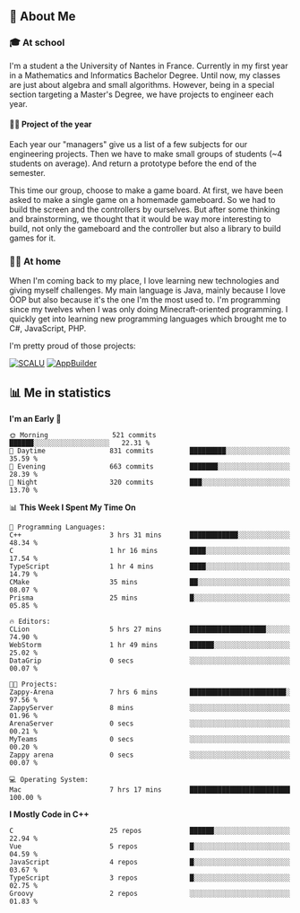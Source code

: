 ## 👀 About Me

### 🎓 At school

I'm a student a the University of Nantes in France. Currently in my first year in a Mathematics and Informatics Bachelor Degree. Until now, my classes are just about algebra and small algorithms. However, being in a special section targeting a Master's Degree, we have projects to engineer each year. 

#### 🔧🔬 Project of the year

Each year our "managers" give us a list of a few subjects for our engineering projects. Then we have to make small groups of students (~4 students on average). And return a prototype before the end of the semester.

This time our group, choose to make a game board. At first, we have been asked to make a single game on a homemade gameboard. So we had to build the screen and the controllers by ourselves. 
But after some thinking and brainstorming, we thought that it would be way more interesting to build, not only the gameboard and the controller but also a library to build games for it.

### 👨‍💻 At home

When I'm coming back to my place, I love learning new technologies and giving myself challenges. My main language is Java, mainly because I love OOP but also because it's the one I'm the most used to. I'm programming since my twelves when I was only doing Minecraft-oriented programming.  I quickly get into learning new programming languages which brought me to C#, JavaScript, PHP. 

I'm pretty proud of those projects:

[![SCALU](https://github-readme-stats.vercel.app/api/pin?username=renardfute&repo=SCALU)](https://github.com/renardfute/scalu)
[![AppBuilder](https://github-readme-stats.vercel.app/api/pin?username=pulsedev2&repo=AppBuilder)](https://github.com/pulsedev2/AppBuilder)

## 📊 Me in statistics
<!--START_SECTION:waka-->
**I'm an Early 🐤** 

```text
🌞 Morning                521 commits         ██████░░░░░░░░░░░░░░░░░░░   22.31 % 
🌆 Daytime                831 commits         █████████░░░░░░░░░░░░░░░░   35.59 % 
🌃 Evening                663 commits         ███████░░░░░░░░░░░░░░░░░░   28.39 % 
🌙 Night                  320 commits         ███░░░░░░░░░░░░░░░░░░░░░░   13.70 % 
```


📊 **This Week I Spent My Time On** 

```text
💬 Programming Languages: 
C++                      3 hrs 31 mins       ████████████░░░░░░░░░░░░░   48.34 % 
C                        1 hr 16 mins        ████░░░░░░░░░░░░░░░░░░░░░   17.54 % 
TypeScript               1 hr 4 mins         ████░░░░░░░░░░░░░░░░░░░░░   14.79 % 
CMake                    35 mins             ██░░░░░░░░░░░░░░░░░░░░░░░   08.07 % 
Prisma                   25 mins             █░░░░░░░░░░░░░░░░░░░░░░░░   05.85 % 

🔥 Editors: 
CLion                    5 hrs 27 mins       ███████████████████░░░░░░   74.90 % 
WebStorm                 1 hr 49 mins        ██████░░░░░░░░░░░░░░░░░░░   25.02 % 
DataGrip                 0 secs              ░░░░░░░░░░░░░░░░░░░░░░░░░   00.07 % 

🐱‍💻 Projects: 
Zappy-Arena              7 hrs 6 mins        ████████████████████████░   97.56 % 
ZappyServer              8 mins              ░░░░░░░░░░░░░░░░░░░░░░░░░   01.96 % 
ArenaServer              0 secs              ░░░░░░░░░░░░░░░░░░░░░░░░░   00.21 % 
MyTeams                  0 secs              ░░░░░░░░░░░░░░░░░░░░░░░░░   00.20 % 
Zappy arena              0 secs              ░░░░░░░░░░░░░░░░░░░░░░░░░   00.07 % 

💻 Operating System: 
Mac                      7 hrs 17 mins       █████████████████████████   100.00 % 
```

**I Mostly Code in C++** 

```text
C                        25 repos            ██████░░░░░░░░░░░░░░░░░░░   22.94 % 
Vue                      5 repos             █░░░░░░░░░░░░░░░░░░░░░░░░   04.59 % 
JavaScript               4 repos             █░░░░░░░░░░░░░░░░░░░░░░░░   03.67 % 
TypeScript               3 repos             █░░░░░░░░░░░░░░░░░░░░░░░░   02.75 % 
Groovy                   2 repos             ░░░░░░░░░░░░░░░░░░░░░░░░░   01.83 % 
```




<!--END_SECTION:waka-->

